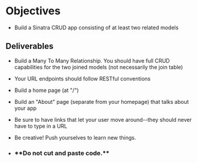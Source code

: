 # Objectives
- Build a Sinatra CRUD app consisting of at least two related models

## Deliverables

- Build a Many To Many Relationship.  You should have full CRUD capabilities for the two joined models (not necessarily the join table)
- Your URL endpoints should follow RESTful conventions
- Build a home page (at "/")
- Build an "About" page (separate from your homepage) that talks about your app
- Be sure to have links that let your user move around--they should never have to type in a URL
- Be creative!  Push yourselves to learn new things.

- <h3>**Do not cut and paste code.**</h3>
